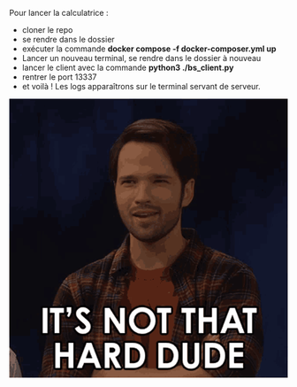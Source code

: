 Pour lancer la calculatrice :
- cloner le repo
- se rendre dans le dossier
- exécuter la commande **docker compose -f docker-composer.yml up**
- Lancer un nouveau terminal, se rendre dans le dossier à nouveau
- lancer le client avec la commande **python3 ./bs_client.py**
- rentrer le port 13337
- et voilà ! Les logs apparaîtrons sur le terminal servant de serveur.

![C pas hyper dur en vrai](itsnothard.png)
